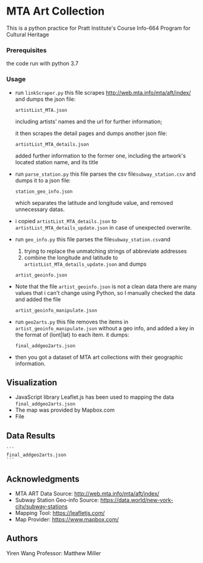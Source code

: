 # MTA Art Collection 

This is a python practice for Pratt Institute's Course Info-664 Program for Cultural Heritage

### Prerequisites

the code run with python 3.7

### Usage

- run ```linkScraper.py```
  this file scrapes http://web.mta.info/mta/aft/index/
  and dumps the json file:
    ```
    artistList_MTA.json
    ```
    including artists' names and the url for further information;
    
    it then scrapes the detail pages and dumps another json file:
    ```
    artistList_MTA_details.json
    ```
    added further information to the former one, including the artwork's located station name, and its title
  
- run ```parse_station.py```
  this file parses the csv file```subway_station.csv```
  and dumps it to a json file:
    ```
    station_geo_info.json
    ```
    which separates the latitude and longitude value, and removed unnecessary datas.
    
- i copied ```artistList_MTA_details.json``` to ```artistList_MTA_details_update.json``` in case of unexpected overwrite.
  
- run ```geo_info.py```
  this file parses the file```subway_station.csv```and
    1. trying to replace the unmatching strings of abbreviate addresses
    2. combine the longitude and latitude to ```artistList_MTA_details_update.json```
  and dumps
    ```
    artist_geoinfo.json
    ```
- Note that the file ```artist_geoinfo.json``` is not a clean data
    there are many values that i can't change using Python, so I manually checked the data and added the file
    ```
    artist_geoinfo_manipulate.json
    ```
- run ```geo2arts.py```
    this file removes the items in ```artist_geoinfo_manipulate.json``` without a geo info, and added a key in the format of (lont|lat) to each item. it dumps:
    ```
    final_addgeo2arts.json
    ```
- then you got a dataset of MTA art collections with their geographic information.

## Visualization
- JavaScript library Leaflet.js has been used to mapping the data ```final_addgeo2arts.json```
- The map was provided by Mapbox.com
- File 

## Data Results
    ```
    final_addgeo2arts.json
    ```

## Acknowledgments

* MTA ART Data Source: http://web.mta.info/mta/aft/index/
* Subway Station Geo-info Source: https://data.world/new-york-city/subway-stations
* Mapping Tool: https://leafletjs.com/
* Map Provider: https://www.mapbox.com/

## Authors

Yiren Wang
Professor: Matthew Miller
